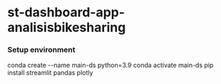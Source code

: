 # st-dashboard-app-analisisbikesharing

### Setup environment
conda create --name main-ds python=3.9
conda activate main-ds
pip install streamlit pandas plotly
